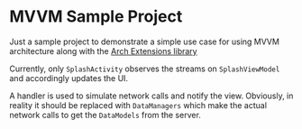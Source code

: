 # MVVM Sample Project

Just a sample project to demonstrate a simple use case for using MVVM architecture along with the [Arch Extensions library](https://developer.android.com/arch)

Currently, only `SplashActivity` observes the streams on `SplashViewModel` and accordingly updates the UI.

A handler is used to simulate network calls and notify the view. Obviously, in reality it should be replaced with `DataManagers` which make the actual network calls to get the `DataModels` from the server.
